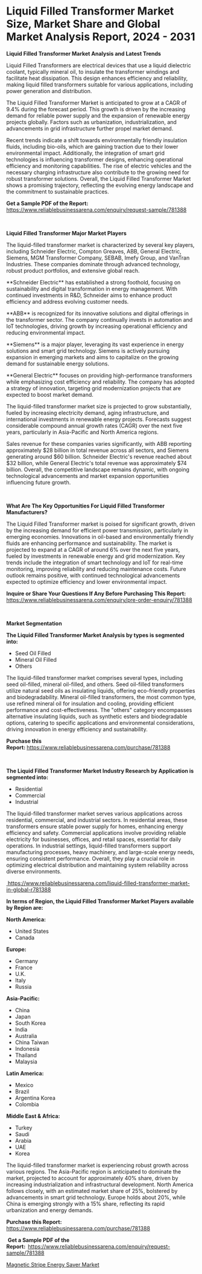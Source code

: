 <p><h1>Liquid Filled Transformer Market Size, Market Share and Global Market Analysis Report, 2024 - 2031</h1></p><p><strong>Liquid Filled Transformer Market Analysis and Latest Trends</strong></p>
<p><p>Liquid Filled Transformers are electrical devices that use a liquid dielectric coolant, typically mineral oil, to insulate the transformer windings and facilitate heat dissipation. This design enhances efficiency and reliability, making liquid filled transformers suitable for various applications, including power generation and distribution.</p><p>The Liquid Filled Transformer Market is anticipated to grow at a CAGR of 9.4% during the forecast period. This growth is driven by the increasing demand for reliable power supply and the expansion of renewable energy projects globally. Factors such as urbanization, industrialization, and advancements in grid infrastructure further propel market demand. </p><p>Recent trends indicate a shift towards environmentally friendly insulation fluids, including bio-oils, which are gaining traction due to their lower environmental impact. Additionally, the integration of smart grid technologies is influencing transformer designs, enhancing operational efficiency and monitoring capabilities. The rise of electric vehicles and the necessary charging infrastructure also contribute to the growing need for robust transformer solutions. Overall, the Liquid Filled Transformer Market shows a promising trajectory, reflecting the evolving energy landscape and the commitment to sustainable practices.</p></p>
<p><strong>Get a Sample PDF of the Report:&nbsp;</strong> <a href="https://www.reliablebusinessarena.com/enquiry/request-sample/781388?utm_campaign=1835&utm_medium=2&utm_source=Github&utm_content=ia&utm_term=30122024&utm_id=liquid-filled-transformer">https://www.reliablebusinessarena.com/enquiry/request-sample/781388</a></p>
<p>&nbsp;</p>
<p><strong>Liquid Filled Transformer Major Market Players</strong></p>
<p><p>The liquid-filled transformer market is characterized by several key players, including Schneider Electric, Compton Greaves, ABB, General Electric, Siemens, MGM Transformer Company, SEBAB, Imefy Group, and VanTran Industries. These companies dominate through advanced technology, robust product portfolios, and extensive global reach.</p><p>**Schneider Electric** has established a strong foothold, focusing on sustainability and digital transformation in energy management. With continued investments in R&D, Schneider aims to enhance product efficiency and address evolving customer needs.</p><p>**ABB** is recognized for its innovative solutions and digital offerings in the transformer sector. The company continually invests in automation and IoT technologies, driving growth by increasing operational efficiency and reducing environmental impact.</p><p>**Siemens** is a major player, leveraging its vast experience in energy solutions and smart grid technology. Siemens is actively pursuing expansion in emerging markets and aims to capitalize on the growing demand for sustainable energy solutions.</p><p>**General Electric** focuses on providing high-performance transformers while emphasizing cost efficiency and reliability. The company has adopted a strategy of innovation, targeting grid modernization projects that are expected to boost market demand.</p><p>The liquid-filled transformer market size is projected to grow substantially, fueled by increasing electricity demand, aging infrastructure, and international investments in renewable energy projects. Forecasts suggest considerable compound annual growth rates (CAGR) over the next five years, particularly in Asia-Pacific and North America regions.</p><p>Sales revenue for these companies varies significantly, with ABB reporting approximately $28 billion in total revenue across all sectors, and Siemens generating around $60 billion. Schneider Electric's revenue reached about $32 billion, while General Electric's total revenue was approximately $74 billion. Overall, the competitive landscape remains dynamic, with ongoing technological advancements and market expansion opportunities influencing future growth.</p></p>
<p>&nbsp;</p>
<p><strong>What Are The Key Opportunities For Liquid Filled Transformer Manufacturers?</strong></p>
<p><p>The Liquid Filled Transformer market is poised for significant growth, driven by the increasing demand for efficient power transmission, particularly in emerging economies. Innovations in oil-based and environmentally friendly fluids are enhancing performance and sustainability. The market is projected to expand at a CAGR of around 6% over the next five years, fueled by investments in renewable energy and grid modernization. Key trends include the integration of smart technology and IoT for real-time monitoring, improving reliability and reducing maintenance costs. Future outlook remains positive, with continued technological advancements expected to optimize efficiency and lower environmental impact.</p></p>
<p><strong>Inquire or Share Your Questions If Any Before Purchasing This Report:</strong> <a href="https://www.reliablebusinessarena.com/enquiry/pre-order-enquiry/781388?utm_campaign=1835&utm_medium=2&utm_source=Github&utm_content=ia&utm_term=30122024&utm_id=liquid-filled-transformer">https://www.reliablebusinessarena.com/enquiry/pre-order-enquiry/781388</a></p>
<p>&nbsp;</p>
<p><strong>Market Segmentation</strong></p>
<p><strong>The Liquid Filled Transformer Market Analysis by types is segmented into:</strong></p>
<p><ul><li>Seed Oil Filled</li><li>Mineral Oil Filled</li><li>Others</li></ul></p>
<p><p>The liquid-filled transformer market comprises several types, including seed oil-filled, mineral oil-filled, and others. Seed oil-filled transformers utilize natural seed oils as insulating liquids, offering eco-friendly properties and biodegradability. Mineral oil-filled transformers, the most common type, use refined mineral oil for insulation and cooling, providing efficient performance and cost-effectiveness. The "others" category encompasses alternative insulating liquids, such as synthetic esters and biodegradable options, catering to specific applications and environmental considerations, driving innovation in energy efficiency and sustainability.</p></p>
<p><strong>Purchase this Report:&nbsp;</strong><a href="https://www.reliablebusinessarena.com/purchase/781388?utm_campaign=1835&utm_medium=2&utm_source=Github&utm_content=ia&utm_term=30122024&utm_id=liquid-filled-transformer">https://www.reliablebusinessarena.com/purchase/781388</a></p>
<p>&nbsp;</p>
<p><strong>The Liquid Filled Transformer Market Industry Research by Application is segmented into:</strong></p>
<p><ul><li>Residential</li><li>Commercial</li><li>Industrial</li></ul></p>
<p><p>The liquid-filled transformer market serves various applications across residential, commercial, and industrial sectors. In residential areas, these transformers ensure stable power supply for homes, enhancing energy efficiency and safety. Commercial applications involve providing reliable electricity for businesses, offices, and retail spaces, essential for daily operations. In industrial settings, liquid-filled transformers support manufacturing processes, heavy machinery, and large-scale energy needs, ensuring consistent performance. Overall, they play a crucial role in optimizing electrical distribution and maintaining system reliability across diverse environments.</p></p>
<p><a href="https://www.reliablebusinessarena.com/liquid-filled-transformer-market-in-global-r781388?utm_campaign=1835&utm_medium=2&utm_source=Github&utm_content=ia&utm_term=30122024&utm_id=liquid-filled-transformer">&nbsp;https://www.reliablebusinessarena.com/liquid-filled-transformer-market-in-global-r781388</a></p>
<p><strong>In terms of Region, the Liquid Filled Transformer Market Players available by Region are:</strong></p>
<p>
    <p> <strong> North America: </strong>
        <ul>
            <li>United States</li>
            <li>Canada</li>
        </ul>
        </p> 
    <p> <strong> Europe: </strong>
        <ul>
            <li>Germany</li>
            <li>France</li>
            <li>U.K.</li>
            <li>Italy</li>
            <li>Russia</li>
        </ul>
        </p> 
    <p> <strong> Asia-Pacific: </strong>
        <ul>
            <li>China</li>
            <li>Japan</li>
            <li>South Korea</li>
            <li>India</li>
            <li>Australia</li>
            <li>China Taiwan</li>
            <li>Indonesia</li>
            <li>Thailand</li>
            <li>Malaysia</li>
        </ul>
        </p> 
    <p> <strong> Latin America: </strong>
        <ul>
            <li>Mexico</li>
            <li>Brazil</li>
            <li>Argentina Korea</li>
            <li>Colombia</li>
        </ul>
        </p> 
    <p> <strong> Middle East & Africa: </strong>
        <ul>
            <li>Turkey</li>
            <li>Saudi</li>
            <li>Arabia</li>
            <li>UAE</li>
            <li>Korea</li>
        </ul>
    </p>
    </p>
<p><p>The liquid-filled transformer market is experiencing robust growth across various regions. The Asia-Pacific region is anticipated to dominate the market, projected to account for approximately 40% share, driven by increasing industrialization and infrastructural development. North America follows closely, with an estimated market share of 25%, bolstered by advancements in smart grid technology. Europe holds about 20%, while China is emerging strongly with a 15% share, reflecting its rapid urbanization and energy demands.</p></p>
<p><strong>Purchase this Report: </strong><a href="https://www.reliablebusinessarena.com/purchase/781388?utm_campaign=1835&utm_medium=2&utm_source=Github&utm_content=ia&utm_term=30122024&utm_id=liquid-filled-transformer">https://www.reliablebusinessarena.com/purchase/781388</a></p>
<p>&nbsp;<strong>Get a Sample PDF of the Report:&nbsp;&nbsp;</strong><a href="https://www.reliablebusinessarena.com/enquiry/request-sample/781388?utm_campaign=1835&utm_medium=2&utm_source=Github&utm_content=ia&utm_term=30122024&utm_id=liquid-filled-transformer">https://www.reliablebusinessarena.com/enquiry/request-sample/781388</a></p>
<p><strong></strong></p>
<p><p><a href="https://github.com/XavierTyler76/Market-Research-Report-List-1/blob/main/magnetic-stripe-energy-saver-market.md?utm_campaign=1835&utm_medium=2&utm_source=Github&utm_content=ia&utm_term=30122024&utm_id=liquid-filled-transformer">Magnetic Stripe Energy Saver Market</a></p></p>